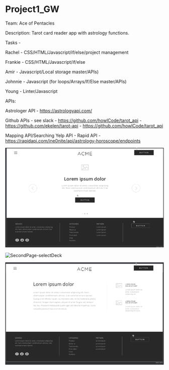 # Project1_GW

Team: Ace of Pentacles

Description: Tarot card reader app with astrology functions.

Tasks -

Rachel - CSS/HTML/Javascript/if/else/project management

Frankie - CSS/HTML/Javascript/if/else

Amir - Javascript/Local storage master/APIs)

Johnnie - Javascript (for loops/Arrays/If/Else master/APIs)

Young - Linter/Javascript

APIs:

Astrologer API - https://astrologyapi.com/

Github APIs - see slack - https://github.com/howlCode/tarot_api - https://github.com/ekelen/tarot-api - https://github.com/howlCode/tarot_api

Mapping API/Searching Yelp API -
Rapid API - https://rapidapi.com/ine0nite/api/astrology-horoscope/endpoints

![FrontPage-TarotCards](./assets/FrontPage.jpeg)

![SecondPage-selectDeck](./assets/PickCardDeckPage.jpeg)

![TarotSortPage](./assets/TarotSortPage.jpeg)

